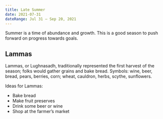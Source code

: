 ```yaml
---
title: Late Summer
date: 2021-07-31
dateRange: Jul 31 – Sep 20, 2021
---
```


Summer is a time of abundance and growth. This is a good season to push forward on progress towards goals.

## Lammas

Lammas, or Lughnasadh, traditionally represented the first harvest of the season; folks would gather grains and bake bread. Symbols: wine, beer, bread, pears, berries, corn; wheat, cauldron, herbs, scythe, sunflowers.

Ideas for Lammas:

* Bake bread
* Make fruit preserves
* Drink some beer or wine
* Shop at the farmer’s market